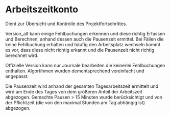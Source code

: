 # Arbeitszeitkonto

Dient zur Übersicht und Kontrolle des Projektfortschrittes.

Version_alt kann einige Fehlbuchungen erkennen und diese richtig Erfassen und Berechnen, anhand dessen auch die Pausenzeit ermittel.
Bei Fällen die keine Fehlbuchung erhalten und häufig den Arbeitsplatz wechseln kommt es vor, dass diese nicht richtig erkannt und die Pausenzeit nicht richtig berechnet wird.

Offizielle Version kann nur Journale bearbeiten die keinerlei Fehlbuchungen enthalten.
Algortihmen wurden dementsprechend vereinfacht und angepasst.

Die Pausenzeit wird anhand der gesamten Tagesarbeitszeit ermittelt und wird am Ende des Tages von dem größeren Anteil der Arbeitszeit abgezogen.
Gemachte Pausen > 15 Minuten wurde berücksichtigt und von der Pflichtzeit (die von den maximal Stunden am Tag abhängig ist) abgezogen.

